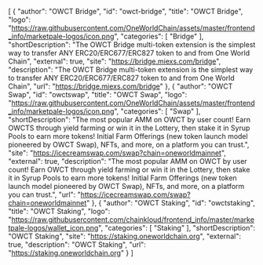[
	{
		"author": "OWCT Bridge",
		"id": "owct-bridge",
		"title": "OWCT Bridge",
		"logo": "https://raw.githubusercontent.com/OneWorldChain/assets/master/frontend_info/marketpale-logos/icon.png",
		"categories": [
			"Bridge"
		],
		"shortDescription": "The OWCT Bridge multi-token extension is the simplest way to transfer ANY ERC20/ERC677/ERC827 token to and from One World Chain",
		"external": true,
		"site": "https://bridge.miexs.com/bridge",
		"description": "The OWCT Bridge multi-token extension is the simplest way to transfer ANY ERC20/ERC677/ERC827 token to and from One World Chain",
		"url": "https://bridge.miexs.com/bridge"
	},
	{
		"author": "OWCT Swap",
		"id": "owctswap",
		"title": "OWCT Swap",
		"logo": "https://raw.githubusercontent.com/OneWorldChain/assets/master/frontend_info/marketpale-logos/icon.png",
		"categories": [
			"Swap"
		],
		"shortDescription": "The most popular AMM on OWCT by user count! Earn OWCTS through yield farming or win it in the Lottery, then stake it in Syrup Pools to earn more tokens! Initial Farm Offerings (new token launch model pioneered by OWCT Swap), NFTs, and more, on a platform you can trust.",
		"site": "https://icecreamswap.com/swap?chain=oneworldmainnet",
		"external": true,
		"description": "The most popular AMM on OWCT by user count! Earn OWCT through yield farming or win it in the Lottery, then stake it in Syrup Pools to earn more tokens! Initial Farm Offerings (new token launch model pioneered by OWCT Swap), NFTs, and more, on a platform you can trust.",
		"url": "https://icecreamswap.com/swap?chain=oneworldmainnet"
	},
	{
		"author": "OWCT Staking",
		"id": "owctstaking",
		"title": "OWCT Staking",
		"logo": "https://raw.githubusercontent.com/chainkloud/frontend_info/master/marketpale-logos/wallet_icon.png",
		"categories": [
			"Staking"
		],
		"shortDescription": "OWCT Staking",
		"site": "https://staking.oneworldchain.org",
		"external": true,
		"description": "OWCT Staking",
		"url": "https://staking.oneworldchain.org"
	}
]